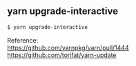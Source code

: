 ## yarn upgrade-interactive

```bash
$ yarn upgrade-interactive
```

Reference:  
https://github.com/yarnpkg/yarn/pull/1444  
https://github.com/torifat/yarn-update
